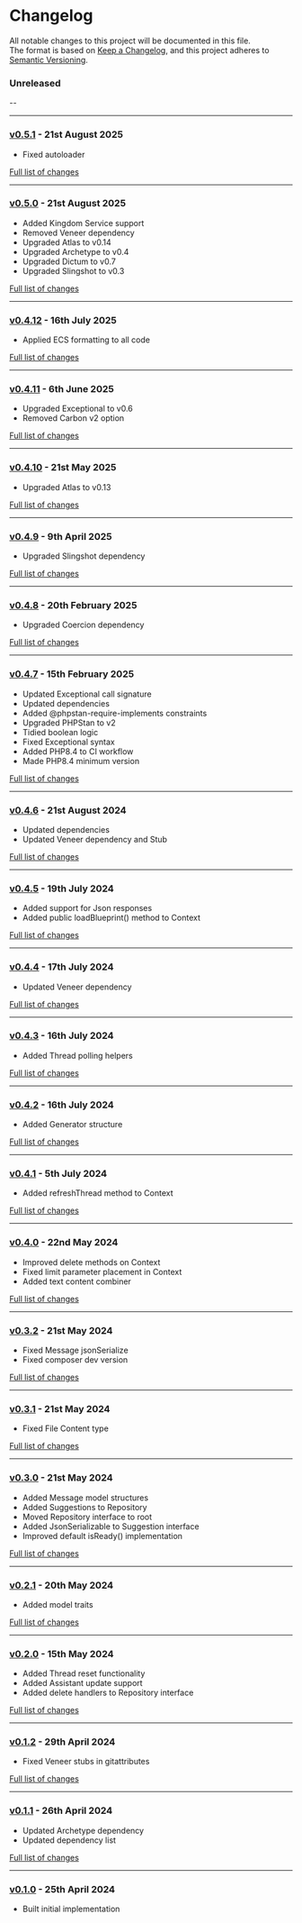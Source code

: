 # Changelog

All notable changes to this project will be documented in this file.<br>
The format is based on [Keep a Changelog](https://keepachangelog.com/en/1.0.0/),
and this project adheres to [Semantic Versioning](https://semver.org/spec/v2.0.0.html).

### Unreleased
--

---

### [v0.5.1](https://github.com/decodelabs/prophet/commits/v0.5.1) - 21st August 2025

- Fixed autoloader

[Full list of changes](https://github.com/decodelabs/prophet/compare/v0.5.0...v0.5.1)

---

### [v0.5.0](https://github.com/decodelabs/prophet/commits/v0.5.0) - 21st August 2025

- Added Kingdom Service support
- Removed Veneer dependency
- Upgraded Atlas to v0.14
- Upgraded Archetype to v0.4
- Upgraded Dictum to v0.7
- Upgraded Slingshot to v0.3

[Full list of changes](https://github.com/decodelabs/prophet/compare/v0.4.12...v0.5.0)

---

### [v0.4.12](https://github.com/decodelabs/prophet/commits/v0.4.12) - 16th July 2025

- Applied ECS formatting to all code

[Full list of changes](https://github.com/decodelabs/prophet/compare/v0.4.11...v0.4.12)

---

### [v0.4.11](https://github.com/decodelabs/prophet/commits/v0.4.11) - 6th June 2025

- Upgraded Exceptional to v0.6
- Removed Carbon v2 option

[Full list of changes](https://github.com/decodelabs/prophet/compare/v0.4.10...v0.4.11)

---

### [v0.4.10](https://github.com/decodelabs/prophet/commits/v0.4.10) - 21st May 2025

- Upgraded Atlas to v0.13

[Full list of changes](https://github.com/decodelabs/prophet/compare/v0.4.9...v0.4.10)

---

### [v0.4.9](https://github.com/decodelabs/prophet/commits/v0.4.9) - 9th April 2025

- Upgraded Slingshot dependency

[Full list of changes](https://github.com/decodelabs/prophet/compare/v0.4.8...v0.4.9)

---

### [v0.4.8](https://github.com/decodelabs/prophet/commits/v0.4.8) - 20th February 2025

- Upgraded Coercion dependency

[Full list of changes](https://github.com/decodelabs/prophet/compare/v0.4.7...v0.4.8)

---

### [v0.4.7](https://github.com/decodelabs/prophet/commits/v0.4.7) - 15th February 2025

- Updated Exceptional call signature
- Updated dependencies
- Added @phpstan-require-implements constraints
- Upgraded PHPStan to v2
- Tidied boolean logic
- Fixed Exceptional syntax
- Added PHP8.4 to CI workflow
- Made PHP8.4 minimum version

[Full list of changes](https://github.com/decodelabs/prophet/compare/v0.4.6...v0.4.7)

---

### [v0.4.6](https://github.com/decodelabs/prophet/commits/v0.4.6) - 21st August 2024

- Updated dependencies
- Updated Veneer dependency and Stub

[Full list of changes](https://github.com/decodelabs/prophet/compare/v0.4.5...v0.4.6)

---

### [v0.4.5](https://github.com/decodelabs/prophet/commits/v0.4.5) - 19th July 2024

- Added support for Json responses
- Added public loadBlueprint() method to Context

[Full list of changes](https://github.com/decodelabs/prophet/compare/v0.4.4...v0.4.5)

---

### [v0.4.4](https://github.com/decodelabs/prophet/commits/v0.4.4) - 17th July 2024

- Updated Veneer dependency

[Full list of changes](https://github.com/decodelabs/prophet/compare/v0.4.3...v0.4.4)

---

### [v0.4.3](https://github.com/decodelabs/prophet/commits/v0.4.3) - 16th July 2024

- Added Thread polling helpers

[Full list of changes](https://github.com/decodelabs/prophet/compare/v0.4.2...v0.4.3)

---

### [v0.4.2](https://github.com/decodelabs/prophet/commits/v0.4.2) - 16th July 2024

- Added Generator structure

[Full list of changes](https://github.com/decodelabs/prophet/compare/v0.4.1...v0.4.2)

---

### [v0.4.1](https://github.com/decodelabs/prophet/commits/v0.4.1) - 5th July 2024

- Added refreshThread method to Context

[Full list of changes](https://github.com/decodelabs/prophet/compare/v0.4.0...v0.4.1)

---

### [v0.4.0](https://github.com/decodelabs/prophet/commits/v0.4.0) - 22nd May 2024

- Improved delete methods on Context
- Fixed limit parameter placement in Context
- Added text content combiner

[Full list of changes](https://github.com/decodelabs/prophet/compare/v0.3.2...v0.4.0)

---

### [v0.3.2](https://github.com/decodelabs/prophet/commits/v0.3.2) - 21st May 2024

- Fixed Message jsonSerialize
- Fixed composer dev version

[Full list of changes](https://github.com/decodelabs/prophet/compare/v0.3.1...v0.3.2)

---

### [v0.3.1](https://github.com/decodelabs/prophet/commits/v0.3.1) - 21st May 2024

- Fixed File Content type

[Full list of changes](https://github.com/decodelabs/prophet/compare/v0.3.0...v0.3.1)

---

### [v0.3.0](https://github.com/decodelabs/prophet/commits/v0.3.0) - 21st May 2024

- Added Message model structures
- Added Suggestions to Repository
- Moved Repository interface to root
- Added JsonSerializable to Suggestion interface
- Improved default isReady() implementation

[Full list of changes](https://github.com/decodelabs/prophet/compare/v0.2.1...v0.3.0)

---

### [v0.2.1](https://github.com/decodelabs/prophet/commits/v0.2.1) - 20th May 2024

- Added model traits

[Full list of changes](https://github.com/decodelabs/prophet/compare/v0.2.0...v0.2.1)

---

### [v0.2.0](https://github.com/decodelabs/prophet/commits/v0.2.0) - 15th May 2024

- Added Thread reset functionality
- Added Assistant update support
- Added delete handlers to Repository interface

[Full list of changes](https://github.com/decodelabs/prophet/compare/v0.1.2...v0.2.0)

---

### [v0.1.2](https://github.com/decodelabs/prophet/commits/v0.1.2) - 29th April 2024

- Fixed Veneer stubs in gitattributes

[Full list of changes](https://github.com/decodelabs/prophet/compare/v0.1.1...v0.1.2)

---

### [v0.1.1](https://github.com/decodelabs/prophet/commits/v0.1.1) - 26th April 2024

- Updated Archetype dependency
- Updated dependency list

[Full list of changes](https://github.com/decodelabs/prophet/compare/v0.1.0...v0.1.1)

---

### [v0.1.0](https://github.com/decodelabs/prophet/commits/v0.1.0) - 25th April 2024

- Built initial implementation
